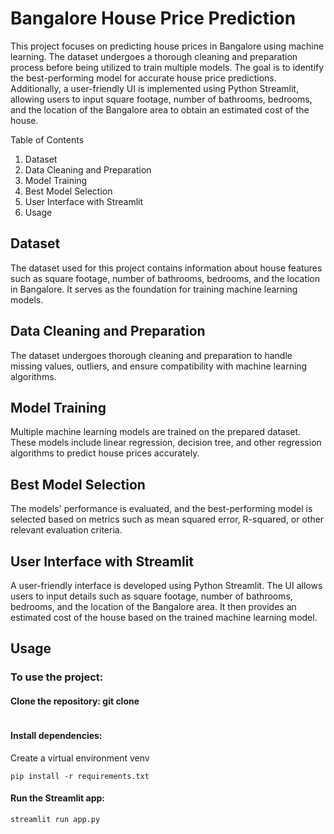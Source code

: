 # Bangalore House Price Prediction
This project focuses on predicting house prices in Bangalore using machine learning. The dataset undergoes a thorough cleaning and preparation process before being utilized to train multiple models. The goal is to identify the best-performing model for accurate house price predictions. Additionally, a user-friendly UI is implemented using Python Streamlit, allowing users to input square footage, number of bathrooms, bedrooms, and the location of the Bangalore area to obtain an estimated cost of the house.

Table of Contents
1. Dataset
2. Data Cleaning and Preparation
3. Model Training
4. Best Model Selection
5. User Interface with Streamlit
6. Usage


## Dataset
The dataset used for this project contains information about house features such as square footage, number of bathrooms, bedrooms, and the location in Bangalore. It serves as the foundation for training machine learning models.

## Data Cleaning and Preparation
The dataset undergoes thorough cleaning and preparation to handle missing values, outliers, and ensure compatibility with machine learning algorithms.

## Model Training
Multiple machine learning models are trained on the prepared dataset. These models include linear regression, decision tree, and other regression algorithms to predict house prices accurately.

## Best Model Selection
The models' performance is evaluated, and the best-performing model is selected based on metrics such as mean squared error, R-squared, or other relevant evaluation criteria.

## User Interface with Streamlit
A user-friendly interface is developed using Python Streamlit. The UI allows users to input details such as square footage, number of bathrooms, bedrooms, and the location of the Bangalore area. It then provides an estimated cost of the house based on the trained machine learning model.

## Usage
### To use the project:

#### Clone the repository: git clone 
```

```
#### Install dependencies: 
Create a virtual environment venv
```
pip install -r requirements.txt
```

#### Run the Streamlit app: 
```
streamlit run app.py
````